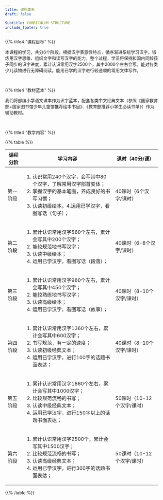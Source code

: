 ```yaml
---
title: 课程体系
draft: false

Subtitle: CURRICULUM STRUCTURE
include_footer: true
---
```


{{% title4 "课程目标" %}}

本课程的学习，共分6个阶段。根据汉字表意性特点，循序渐进系统学习汉字，锻炼用汉字思维、组织文字和读写汉字的能力。整个过程，学员将保持和国内同龄孩子同步的识字进度，累计认识常用汉字2500个，其中2000个左右会写。能对各类少儿读物进行无障碍阅读，能用已学的汉字进行较通顺的常用文体写作。

<br />

{{% title4 "教材蓝本" %}}

我们将部编小学语文课本作为识字蓝本，配套各类中文经典文本（参照《国家教育部+国家图书馆少年儿童馆推荐绘本书目》、《教育部推荐小学生必读书单》）作为辅助教材。

<br />

{{% title4 "教学内容" %}}

{{% table %}}

|课程分阶|学习内容|课时（40分/课）|
|---|---|---|
|第一阶段|<div><ol><li>认识常用240个汉字，会写其中80个汉字，了解常用汉字部首变体；</li><li>掌握汉字的基本笔画，养成良好的书写习惯；</li><li>认读初级绘本。4.运用已学汉字，看图写话（句子）；</li></ol></div>|40课时（6个汉字/课时）|
|第二阶段|<div><ol><li>累计认识常用汉字560个左右，累计会写其中200个汉字；</li><li>能较规范地书写汉字；</li><li>认读中级绘本；</li><li>运用已学汉字，看图写话（段落）；</li></ol></div>|40课时（6-8个汉字/课时）|
|第三阶段|<div><ol><li>累计认识常用汉字960个左右，累计会写其中450个汉字；</li><li>能较熟练地书写汉字；</li><li>认读高级绘本；</li><li>运用已学汉字，看图写话（故事）；</li></ol></div>|40课时（8-10个汉字/课时）|
|第四阶段|<div><ol><li>累计认识常用汉字1360个左右，累计会写其中600汉字；</li><li>书写规范，有一定的速度；</li><li>认读初级经典文本；</li><li>运用已学汉字，进行100字的话题书面表达；</li></ol></div>|40课时（8-10个汉字/课时）|
|第五阶段|<div><ol><li>累计认识常用汉字1860个左右，累计会写其中1000汉字；</li><li>比较规范流畅的书写；</li><li>认读中级经典文本；</li><li>运用已学汉字，进行150字以上的话题书面表达；</li></ol></div>|50课时（10-12个汉字/课时）|
|第六阶段|<div><ol><li>累计认识常用汉字2500个，累计会写其中1500汉字；</li><li>比较规范流畅的书写；</li><li>认读高级经典文本；</li><li>运用已学汉字，进行300字的话题书面表达；</li></ol></div>|50课时（10-12个汉字/课时）|
{{% /table %}}
